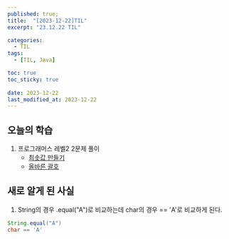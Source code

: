 ```yaml
---
published: true;
title:  "[2023-12-22]TIL"
excerpt: "23.12.22 TIL"

categories:
  - TIL
tags:
  - [TIL, Java]

toc: true
toc_sticky: true
 
date: 2023-12-22
last_modified_at: 2023-12-22
---
```


## 오늘의 학습
1. 프로그래머스 레벨2 2문제 풀이
	- [최솟값 만들기](https://school.programmers.co.kr/learn/courses/30/lessons/12941)
    - [올바른 괄호](https://school.programmers.co.kr/learn/courses/30/lessons/12909)
    
    
    
    
    


## 새로 알게 된 사실
1. String의 경우 .equal("A")로 비교하는데 char의 경우 == 'A'로 비교하게 된다.
```java
String.equal("A")
char == 'A'
```
